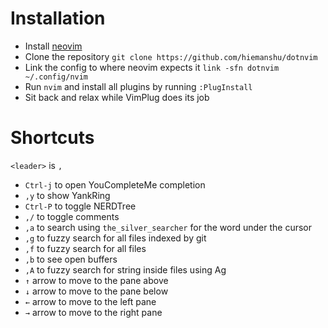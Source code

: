 # Installation

* Install [neovim](https://github.com/neovim/neovim/wiki/Installing-Neovim)
* Clone the repository `git clone https://github.com/hiemanshu/dotnvim`
* Link the config to where neovim expects it `link -sfn dotnvim ~/.config/nvim`
* Run `nvim` and install all plugins by running `:PlugInstall`
* Sit back and relax while VimPlug does its job

# Shortcuts
`<leader>` is `,`

* `Ctrl-j` to open YouCompleteMe completion
* `,y` to show YankRing
* `Ctrl-P` to toggle NERDTree
* `,/` to toggle comments
* `,a` to search using `the_silver_searcher` for the word under the cursor
* `,g` to fuzzy search for all files indexed by git
* `,f` to fuzzy search for all files
* `,b` to see open buffers
* `,A` to fuzzy search for string inside files using Ag
* `↑` arrow to move to the pane above
* `↓` arrow to move to the pane below
* `←` arrow to move to the left pane
* `→` arrow to move to the right pane
